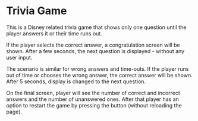 Trivia Game
===========

This is a Disney related trivia game that shows only one question until the player answers it or their time runs out.

If the player selects the correct answer, a congratulation screen will be shown. After a few seconds, the next question is displayed - without any user input.

The scenario is similar for wrong answers and time-outs.
If the player runs out of time or chooses the wrong answer, the correct answer will be shown. After 5 seconds, display is changed to the next question.

On the final screen, player will see the number of correct and incorrect answers and the number of unanswered ones. After that player has an option to restart the game by pressing the button (without reloading the page).
